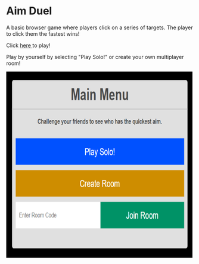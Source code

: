 # Aim Duel

A basic browser game where players click on a series of targets. The player to click them the fastest wins!

Click <a href="https://stormy-spire-67616.herokuapp.com/"> here </a> to play!

Play by yourself by selecting "Play Solo!" or create your own multiplayer room!

<img src="main_menu.png" width="500px" height="500px"/>
